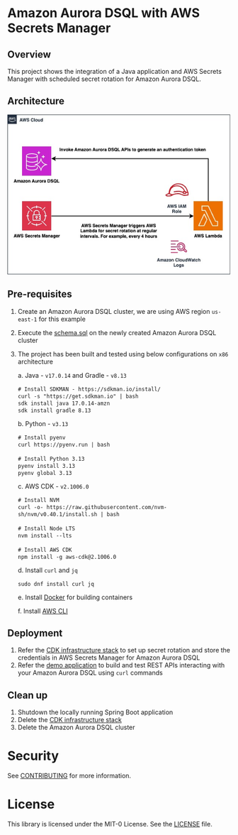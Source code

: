 # Amazon Aurora DSQL with AWS Secrets Manager

## Overview

This project shows the integration of a Java application and AWS Secrets Manager with scheduled secret rotation for
Amazon Aurora DSQL.

## Architecture

![Architecture](./architecture.jpg)

## Pre-requisites

1. Create an Amazon Aurora DSQL cluster, we are using AWS region `us-east-1` for this example
2. Execute the [schema.sql](demo-app/schema.sql) on the newly created Amazon Aurora DSQL cluster
3. The project has been built and tested using below configurations on `x86` architecture

   a. Java - `v17.0.14` and Gradle - `v8.13`

    ```shell
    # Install SDKMAN - https://sdkman.io/install/
    curl -s "https://get.sdkman.io" | bash
    sdk install java 17.0.14-amzn
    sdk install gradle 8.13
    ```
   b. Python - `v3.13`

    ```shell
    # Install pyenv
    curl https://pyenv.run | bash

    # Install Python 3.13
    pyenv install 3.13
    pyenv global 3.13
    ```

   c. AWS CDK - `v2.1006.0`
    ```shell
    # Install NVM
    curl -o- https://raw.githubusercontent.com/nvm-sh/nvm/v0.40.1/install.sh | bash

    # Install Node LTS
    nvm install --lts

    # Install AWS CDK
    npm install -g aws-cdk@2.1006.0
    ```

   d. Install `curl` and `jq`
    ```shell
    sudo dnf install curl jq
    ```

   e. Install [Docker](https://docs.docker.com/get-started/get-docker/) for building containers
  
   f. Install [AWS CLI](https://docs.aws.amazon.com/cli/latest/userguide/getting-started-install.html)

## Deployment

1. Refer the [CDK infrastructure stack](infrastructure/README.md) to set up secret rotation and store the credentials in AWS Secrets Manager for Amazon Aurora DSQL
2. Refer the [demo application](demo-app/README.md) to build and test REST APIs interacting with your Amazon Aurora DSQL using `curl` commands

## Clean up

1. Shutdown the locally running Spring Boot application
2. Delete the [CDK infrastructure stack](infrastructure/README.md)
3. Delete the Amazon Aurora DSQL cluster

# Security

See [CONTRIBUTING](./CONTRIBUTING.md#security-issue-notifications) for more information.

# License

This library is licensed under the MIT-0 License. See the [LICENSE](./LICENSE) file.